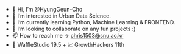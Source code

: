 - 👋 Hi, I’m @HyungGeun-Cho
- 👀 I’m interested in Urban Data Science.
- 🌱 I’m currently learning Python, Machine Learning & FRONTEND.
- 💞️ I’m looking to collaborate on any fun projects :)
- 📫 How to reach me -> chris1503@snu.ac.kr
- 🧇 WaffleStudio 19.5 + 📈 GrowthHackers 11th
<!---
HyungGeun-Cho/HyungGeun-Cho is a ✨ special ✨ repository because its `README.md` (this file) appears on your GitHub profile.
You can click the Preview link to take a look at your changes.
--->
